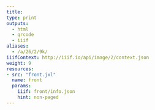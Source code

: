```yaml
---
title:
type: print
outputs:
  - html
  - qrcode
  - iiif
aliases:
  - /a/26/2/9k/
iiifContext: http://iiif.io/api/image/2/context.json
weight: 9
resources:
- src: "front.jxl"
  name: front
  params:
    iiif: front/info.json
    hint: non-paged
---
```

